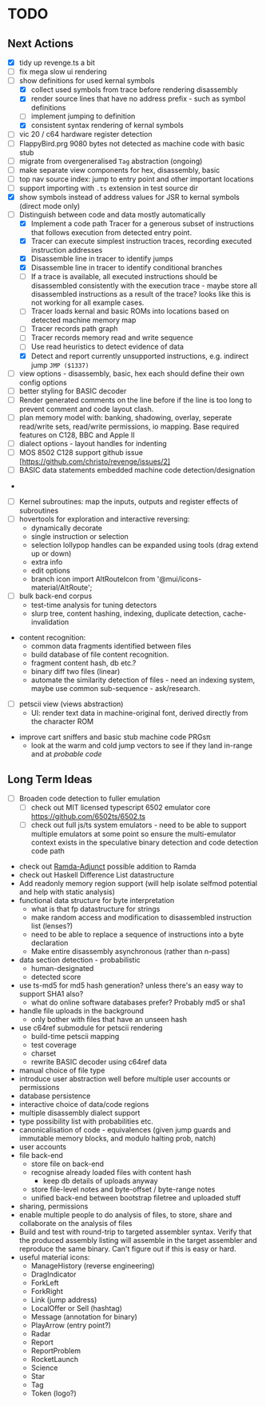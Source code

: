 # TODO

## Next Actions

* [x] tidy up revenge.ts a bit
* [ ] fix mega slow ui rendering
* [ ] show definitions for used kernal symbols
  * [x] collect used symbols from trace before rendering disassembly 
  * [x] render source lines that have no address prefix - such as symbol definitions
  * [ ] implement jumping to definition
  * [x] consistent syntax rendering of kernal symbols
* [ ] vic 20 / c64 hardware register detection
* [ ] FlappyBird.prg 9080 bytes not detected as machine code with basic stub
* [ ] migrate from overgeneralised `Tag` abstraction (ongoing)
* [ ] make separate view components for hex, disassembly, basic
* [ ] top nav source index: jump to entry point and other important locations
* [ ] support importing with `.ts` extension in test source dir
* [x] show symbols instead of address values for JSR to kernal symbols (direct mode only)
* [ ] Distinguish between code and data mostly automatically
  * [x] Implement a code path Tracer for a generous subset of instructions that follows
    execution from detected entry point.
  * [x] Tracer can execute simplest instruction traces, recording executed instruction addresses
  * [x] Disassemble line in tracer to identify jumps
  * [x] Disassemble line in tracer to identify conditional branches
  * [ ] If a trace is available, all executed instructions should be disassembled consistently
    with the execution trace - maybe store all disassembled instructions as a result of the trace?
    looks like this is not working for all example cases.
  * [ ] Tracer loads kernal and basic ROMs into locations based on detected machine memory map
  * [ ] Tracer records path graph
  * [ ] Tracer records memory read and write sequence
  * [ ] Use read heuristics to detect evidence of data
  * [x] Detect and report currently unsupported instructions, e.g. indirect jump `JMP ($1337)`
* [ ] view options - disassembly, basic, hex each should define their own config options
* [ ] better styling for BASIC decoder
* [ ] Render generated comments on the line before if the line is too long to prevent comment and
  code layout clash.
* [ ] plan memory model with: banking, shadowing, overlay, seperate read/write sets,
  read/write permissions, io mapping. Base required features on C128, BBC and Apple II
* [ ] dialect options - layout handles for indenting
* [ ] MOS 8502 C128 support github issue [https://github.com/christo/revenge/issues/2]
* [ ] BASIC data statements embedded machine code detection/designation
* 
* [ ] Kernel subroutines: map the inputs, outputs and register effects of subroutines
* [ ] hovertools for exploration and interactive reversing:
  * dynamically decorate
  * single instruction or selection
  * selection lollypop handles can be expanded using tools (drag extend up or down)
  * extra info
  * edit options
  * branch icon import AltRouteIcon from '@mui/icons-material/AltRoute';
* [ ] bulk back-end corpus
  * test-time analysis for tuning detectors
  * slurp tree, content hashing, indexing, duplicate detection, cache-invalidation
* content recognition:
  * common data fragments identified between files
  * build database of file content recognition.
  * fragment content hash, db etc.?
  * binary diff two files (linear)
  * automate the similarity detection of files - need an indexing system, maybe use common sub-sequence - ask/research.
* [ ] petscii view (views abstraction)
  * UI: render text data in machine-original font, derived directly from the character ROM
* improve cart sniffers and basic stub machine code PRGsπ
  * look at the warm and cold jump vectors to see if they land in-range and at _probable code_


## Long Term Ideas

* [ ] Broaden code detection to fuller emulation
  * [ ] check out MIT licensed typescript 6502 emulator
    core https://github.com/6502ts/6502.ts
  * [ ] check out full js/ts system emulators - need to be able to support multiple emulators
    at some point so ensure the multi-emulator context exists in the speculative binary detection
    and code detection code path 
* check out [Ramda-Adjunct](https://char0n.github.io/ramda-adjunct/4.0.0/) possible addition to
  Ramda
* check out Haskell Difference List datastructure
* Add readonly memory region support (will help isolate selfmod potential and help with static analysis)
* functional data structure for byte interpretation
  * what is that fp datastructure for strings
  * make random access and modification to disassembled instruction list (lenses?)
  * need to be able to replace a sequence of instructions into a byte declaration
  * Make entire disassembly asynchronous (rather than n-pass)
* data section detection - probabilistic
  * human-designated
  * detected score
* use ts-md5 for md5 hash generation? unless there's an easy way to support SHA1 also?
  * what do online software databases prefer? Probably md5 or sha1
* handle file uploads in the background
  * only bother with files that have an unseen hash
* use c64ref submodule for petscii rendering
  * build-time petscii mapping
  * test coverage
  * charset
  * rewrite BASIC decoder using c64ref data
* manual choice of file type
* introduce user abstraction well before multiple user accounts or permissions
* database persistence
* interactive choice of data/code regions
* multiple disassembly dialect support
* type possibility list with probabilities etc.
* canonicalisation of code - equivalences (given jump guards and immutable memory blocks, and modulo halting prob,
  natch)
* user accounts
* file back-end
  * store file on back-end
  * recognise already loaded files with content hash
    * keep db details of uploads anyway
  * store file-level notes and byte-offset / byte-range notes
  * unified back-end between bootstrap filetree and uploaded stuff
* sharing, permissions
* enable multiple people to do analysis of files, to store, share and collaborate on the analysis of files
* Build and test with round-trip to targeted assembler syntax. Verify that the produced assembly listing will
  assemble in the target assembler and reproduce the same binary. Can't figure out if this is easy or hard.
* useful material icons:
  * ManageHistory (reverse engineering)
  * DragIndicator
  * ForkLeft
  * ForkRight
  * Link (jump address)
  * LocalOffer or Sell (hashtag)
  * Message (annotation for binary)
  * PlayArrow (entry point?)
  * Radar
  * Report
  * ReportProblem
  * RocketLaunch
  * Science
  * Star
  * Tag
  * Token (logo?)
